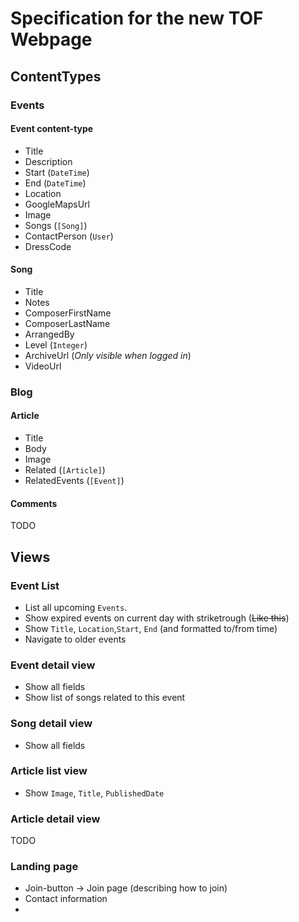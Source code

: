 # Specification for the new TOF Webpage

## ContentTypes

### Events

#### Event content-type

 * Title
 * Description
 * Start (`DateTime`)
 * End (`DateTime`)
 * Location
 * GoogleMapsUrl
 * Image
 * Songs (`[Song]`)
 * ContactPerson (`User`)
 * DressCode

#### Song

 * Title
 * Notes
 * ComposerFirstName
 * ComposerLastName
 * ArrangedBy
 * Level (`Integer`)
 * ArchiveUrl (*Only visible when logged in*)
 * VideoUrl

### Blog

#### Article

 * Title
 * Body
 * Image
 * Related (`[Article]`)
 * RelatedEvents (`[Event]`)
 
#### Comments

TODO

## Views

### Event List

 * List all upcoming `Events`.
 * Show expired events on current day with striketrough (~~Like this~~)
 * Show `Title`, `Location`,`Start`, `End` (and formatted to/from time)
 * Navigate to older events

### Event detail view
 
 * Show all fields
 * Show list of songs related to this event
 
### Song detail view

 * Show all fields

### Article list view

 * Show `Image`, `Title`, `PublishedDate`

### Article detail view

TODO

### Landing page

 * Join-button → Join page (describing how to join)
 * Contact information
 * 

